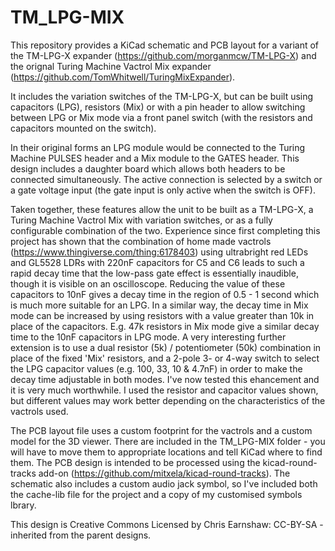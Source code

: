 # TM_LPG-MIX

This repository provides a KiCad schematic and PCB layout for a variant of the TM-LPG-X expander (https://github.com/morganmcw/TM-LPG-X) and the orignal Turing Machine Vactrol Mix expander (https://github.com/TomWhitwell/TuringMixExpander).

It includes the variation switches of the TM-LPG-X, but can be built using capacitors (LPG), resistors (Mix) or with a pin header to allow switching between LPG or Mix mode via a front panel switch (with the resistors and capacitors mounted on the switch).

In their original forms an LPG module would be connected to the Turing Machine PULSES header and a Mix module to the GATES header. This design includes a daughter board which allows both headers to be connected simultaneously. The active connection is selected by a switch or a gate voltage input (the gate input is only active when the switch is OFF).

Taken together, these features allow the unit to be built as a TM-LPG-X, a Turing Machine Vactrol Mix with variation switches, or as a fully configurable combination of the two. Experience since first completing this project has shown that the combination of home made vactrols (https://www.thingiverse.com/thing:6178403) using ultrabright red LEDs and GL5528 LDRs with 220nF capacitors for C5 and C6 leads to such a rapid decay time that the low-pass gate effect is essentially inaudible, though it is visible on an oscilloscope. Reducing the value of these capacitors to 10nF gives a decay time in the region of 0.5 - 1 second which is much more suitable for an LPG. In a similar way, the decay time in Mix mode can be increased by using resistors with a value greater than 10k in place of the capacitors. E.g. 47k resistors in Mix mode give a similar decay time to the 10nF capacitors in LPG mode. A very interesting further extension is to use a dual resistor (5k) / potentiometer (50k) combination in place of the fixed 'Mix' resistors, and a 2-pole 3- or 4-way switch to select the LPG capacitor values (e.g. 100, 33, 10 & 4.7nF) in order to make the decay time adjustable in both modes. I've now tested this ehancement and it is very much worthwhile. I used the resistor and capacitor values shown, but different values may work better depending on the characteristics of the vactrols used.

The PCB layout file uses a custom footprint for the vactrols and a custom model for the 3D viewer. There are included in the TM_LPG-MIX folder - you will have to move them to appropriate locations and tell KiCad where to find them. The PCB design is intended to be processed using the kicad-round-tracks add-on (https://github.com/mitxela/kicad-round-tracks). The schematic also includes a custom audio jack symbol, so I've included both the cache-lib file for the project and a copy of my customised symbols lbrary.

This design is Creative Commons Licensed by Chris Earnshaw: CC-BY-SA - inherited from the parent designs.
